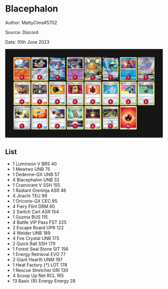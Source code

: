 # Blacephalon

Author: MattyCims#5702

Source: Discord

Date: 10th June 2023

![decklist](../../images/SVI/Blacephalon/2-%20Blacephalon.png)

## List

* 1 Lumineon V BRS 40
* 1 Mewtwo UNB 75
* 1 Dedenne-GX UNB 57
* 4 Blacephalon UNB 32
* 1 Cramorant V SSH 155
* 1 Radiant Greninja ASR 46
* 4 Jirachi TEU 99
* 1 Oricorio-GX CEC 95
* 4 Fiery Flint DRM 60
* 2 Switch Cart ASR 154
* 1 Guzma BUS 115
* 4 Battle VIP Pass FST 225
* 2 Escape Board UPR 122
* 4 Welder UNB 189
* 4 Fire Crystal UNB 173
* 2 Quick Ball SSH 179
* 1 Forest Seal Stone SIT 156
* 1 Energy Retrieval EVO 77
* 2 Giant Hearth UNM 197
* 1 Heat Factory {*} LOT 178
* 1 Rescue Stretcher GRI 130
* 4 Scoop Up Net RCL 165
* 13 Basic {R} Energy Energy 28
